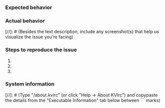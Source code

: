 ### Expected behavior

### Actual behavior

[//]: # (Besides the text description, include any screenshot(s) that help us visualize the issue you're facing)

### Steps to reproduce the issue
1.
2.
3.

### System information
[//]: # (Type "/about.kvirc" (or click "Help → About KVIrc") and copypaste the details from the "Executable Information" tab below between ``` marks)
```
```

